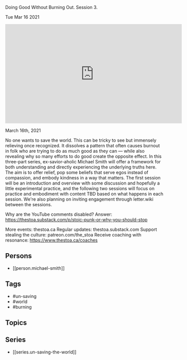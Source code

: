 

 Doing Good Without Burning Out. Session 3.

Tue Mar 16 2021

<iframe width="560" height="315" src="https://www.youtube.com/embed/q_61XFAH1kY" title="Un-Saving the World: Doing Good Without Burning Out. Session 3. w/ Michael Smith" frameborder="0" allow="accelerometer; autoplay; clipboard-write; encrypted-media; gyroscope; picture-in-picture" allowfullscreen ></iframe>

March 16th, 2021

No one wants to save the world. This can be tricky to see but immensely relieving once recognized. It dissolves a pattern that often causes burnout in folk who are trying to do as much good as they can — while also revealing why so many efforts to do good create the opposite effect. In this three-part series, ex-savior-aholic Michael Smith will offer a framework for both understanding and directly experiencing the underlying truths here. The aim is to offer relief, pop some beliefs that serve egos instead of compassion, and embody kindness in a way that matters. The first session will be an introduction and overview with some discussion and hopefully a little experimental practice, and the following two sessions will focus on practice and embodiment with content TBD based on what happens in each session. We're also planning on inviting engagement through letter.wiki between the sessions.

Why are the YouTube comments disabled? Answer: https://thestoa.substack.com/p/stoic-punk-or-why-you-should-stop

More events: thestoa.ca
Regular updates: thestoa.substack.com
Support stealing the culture: patreon.com/the_stoa
Receive coaching with resonance: https://www.thestoa.ca/coaches

## Persons

- [[person.michael-smith]]

## Tags

- #un-saving
- #world
- #burning

## Topics



## Series

- [[series.un-saving-the-world]]

